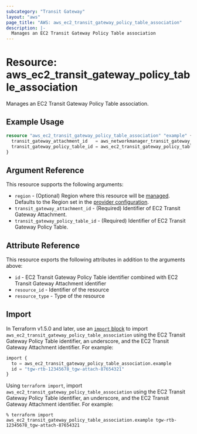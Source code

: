 ```yaml
---
subcategory: "Transit Gateway"
layout: "aws"
page_title: "AWS: aws_ec2_transit_gateway_policy_table_association"
description: |-
  Manages an EC2 Transit Gateway Policy Table association
---
```


# Resource: aws_ec2_transit_gateway_policy_table_association

Manages an EC2 Transit Gateway Policy Table association.

## Example Usage

```terraform
resource "aws_ec2_transit_gateway_policy_table_association" "example" {
  transit_gateway_attachment_id   = aws_networkmanager_transit_gateway_peering.example.transit_gateway_peering_attachment_id
  transit_gateway_policy_table_id = aws_ec2_transit_gateway_policy_table.example.id
}
```

## Argument Reference

This resource supports the following arguments:

* `region` - (Optional) Region where this resource will be [managed](https://docs.aws.amazon.com/general/latest/gr/rande.html#regional-endpoints). Defaults to the Region set in the [provider configuration](https://registry.terraform.io/providers/hashicorp/aws/latest/docs#aws-configuration-reference).
* `transit_gateway_attachment_id` - (Required) Identifier of EC2 Transit Gateway Attachment.
* `transit_gateway_policy_table_id` - (Required) Identifier of EC2 Transit Gateway Policy Table.

## Attribute Reference

This resource exports the following attributes in addition to the arguments above:

* `id` - EC2 Transit Gateway Policy Table identifier combined with EC2 Transit Gateway Attachment identifier
* `resource_id` - Identifier of the resource
* `resource_type` - Type of the resource

## Import

In Terraform v1.5.0 and later, use an [`import` block](https://developer.hashicorp.com/terraform/language/import) to import `aws_ec2_transit_gateway_policy_table_association` using the EC2 Transit Gateway Policy Table identifier, an underscore, and the EC2 Transit Gateway Attachment identifier. For example:

```terraform
import {
  to = aws_ec2_transit_gateway_policy_table_association.example
  id = "tgw-rtb-12345678_tgw-attach-87654321"
}
```

Using `terraform import`, import `aws_ec2_transit_gateway_policy_table_association` using the EC2 Transit Gateway Policy Table identifier, an underscore, and the EC2 Transit Gateway Attachment identifier. For example:

```console
% terraform import aws_ec2_transit_gateway_policy_table_association.example tgw-rtb-12345678_tgw-attach-87654321
```

